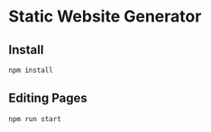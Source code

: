 # Static Website Generator

## Install

```bash
npm install
```

## Editing Pages

```bash
npm run start
```
